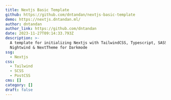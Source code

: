 ```yaml
---
title: Nextjs Basic Template
github: https://github.com/dntandan/nextjs-basic-template
demo: https://nextjs.dntandan.ml/
author: dntandan
author_link: https://github.com/dntandan
date: 2023-11-27T09:14:33.793Z
description: >-
  A template for initializing Nextjs with TailwindCSS, Typescript, SASS,
  Nightwind & NextTheme for Darkmode
ssg:
  - Nextjs
css:
  - Tailwind
  - SCSS
  - PostCSS
cms: []
category: []
draft: false
---
```

